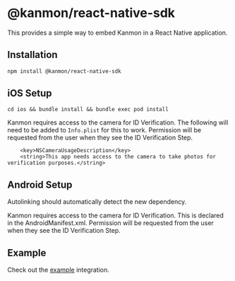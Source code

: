 # @kanmon/react-native-sdk

This provides a simple way to embed Kanmon in a React Native application.

## Installation

```sh
npm install @kanmon/react-native-sdk
```

## iOS Setup

```
cd ios && bundle install && bundle exec pod install
```

Kanmon requires access to the camera for ID Verification. The following will need to be added to `Info.plist` for this to work. Permission will be requested from the user when they see the ID Verification Step.

```
	<key>NSCameraUsageDescription</key>
	<string>This app needs access to the camera to take photos for verification purposes.</string>
```

## Android Setup

Autolinking should automatically detect the new dependency.

Kanmon requires access to the camera for ID Verification. This is declared in the AndroidManifest.xml. Permission will be requested from the user when they see the ID Verification Step.

## Example

Check out the [example](https://github.com/Kanmon/react-native-sdk/blob/main/example/src/App.tsx) integration.
